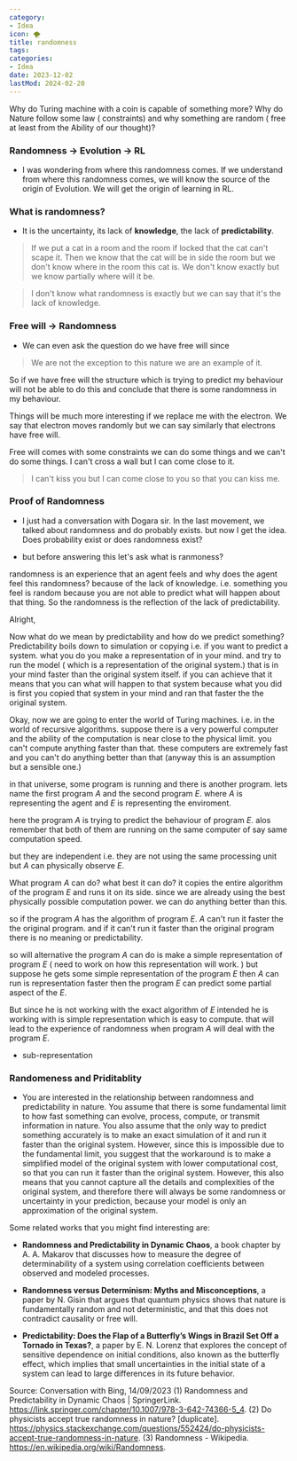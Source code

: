```yaml
---
category:
- Idea
icon: 🌪️
title: randomness
tags:
categories:
- Idea
date: 2023-12-02
lastMod: 2024-02-20
---
```

Why do Turing machine with a coin is capable of something more?
Why do Nature follow some law ( constraints) and why something are random ( free at least from the Ability of our thought)?
### Randomness $\to$ Evolution $\to$ RL

  + I was wondering from where this randomness comes. If we understand from where this randomness comes, we will know the source of the origin of Evolution. We will get the origin of learning in RL.

### What is randomness?


  + It is the uncertainty, its lack of **knowledge**, the lack of **predictability**. 

> If we put a cat in a room and the room if locked that the cat can't scape it. Then we know that the cat will be in side the room but we don't know where in the room this cat is. We don't know exactly but we know partially where will it be.  

> I don't know what randomness is exactly but we can say that it's the lack of knowledge.

### Free will $\to$ Randomness


  + We can even ask the question do we have free will since
> We are not the exception to this nature we are an example of it. 
 
So if we have free will the structure which is trying to predict my behaviour will not be able to do this and conclude that there is some randomness in my behaviour. 

Things will be much more interesting if we replace me with the electron. We say that electron moves randomly but we can say similarly that electrons have free will.

Free will comes with some constraints we can do some things and we can't do some things.  I can't cross a wall but I can come close to it.
>I can't kiss you but I can come close to you so that you can kiss me.

### Proof of Randomness


  + I just had a conversation with Dogara sir. In the last movement, we talked about randomness and do probably exists. but now I get the idea. Does probability exist or does randomness exist?

  + but before answering this let's ask what is ranmoness? 

randomness is an experience that an agent feels and why does the agent feel this randomness? because of the lack of knowledge. i.e. something you feel is random because you are not able to predict what will happen about that thing. So the randomness is the reflection of the lack of predictability. 

Alright,

Now what do we mean by predictability and how do we predict something? Predictability boils down to simulation or copying i.e. if you want to predict a system. what you do you make a representation of in your mind. and try to run the model ( which is a representation of the original system.) that is in your mind faster than the original system itself. if you can achieve that it means that you can what will happen to that system because what you did is first you copied that system in your mind and ran that faster the the original system. 

Okay, now we are going to enter the world of Turing machines. i.e. in the world of recursive algorithms. suppose there is a very powerful computer and the ability of the computation is near close to the physical limit. you can't compute anything faster than that. these computers are extremely fast and you can't do anything better than that (anyway this is an assumption but a sensible one.)

in that universe, some program is running and there is another program. lets name the first program $A$ and the second program $E$. where $A$ is representing the agent and $E$ is representing the enviroment. 

here the program $A$ is trying to predict the behaviour of program $E$.  alos remember that both of them are running on the same computer of say same computation speed. 

but they are independent i.e. they are not using the same processing unit but $A$ can physically observe $E$. 

What program $A$ can do? what best it can do? 
it copies the entire algorithm of the program $E$ and runs it on its side. since we are already using the best physically possible computation power. we can do anything better than this. 

so if the program $A$ has the algorithm of program $E$. $A$ can't run it faster the the original program. and if it can't run it faster than the original program there is no meaning or predictability. 

so will alternative the program $A$ can do is make a simple representation of program $E$ ( need to work on how this representation will work. ) but suppose he gets some simple representation of the program $E$ then  $A$ can run is representation faster then the program $E$ can predict some partial aspect of the $E$.

But since he is not working with the exact algorithm of $E$ intended he is working with is simple representation which is easy to compute. that will lead to the experience of randomness when program $A$ will deal with the program $E$.

  + sub-representation

### Randomeness and Priditablity


  + You are interested in the relationship between randomness and predictability in nature. You assume that there is some fundamental limit to how fast something can evolve, process, compute, or transmit information in nature. You also assume that the only way to predict something accurately is to make an exact simulation of it and run it faster than the original system. However, since this is impossible due to the fundamental limit, you suggest that the workaround is to make a simplified model of the original system with lower computational cost, so that you can run it faster than the original system. However, this also means that you cannot capture all the details and complexities of the original system, and therefore there will always be some randomness or uncertainty in your prediction, because your model is only an approximation of the original system.

Some related works that you might find interesting are:

  + **Randomness and Predictability in Dynamic Chaos**, a book chapter by A. A. Makarov that discusses how to measure the degree of determinability of a system using correlation coefficients between observed and modeled processes.

  + **Randomness versus Determinism: Myths and Misconceptions**, a paper by N. Gisin that argues that quantum physics shows that nature is fundamentally random and not deterministic, and that this does not contradict causality or free will.

  + **Predictability: Does the Flap of a Butterfly’s Wings in Brazil Set Off a Tornado in Texas?**, a paper by E. N. Lorenz that explores the concept of sensitive dependence on initial conditions, also known as the butterfly effect, which implies that small uncertainties in the initial state of a system can lead to large differences in its future behavior.

Source: Conversation with Bing, 14/09/2023
(1) Randomness and Predictability in Dynamic Chaos | SpringerLink. https://link.springer.com/chapter/10.1007/978-3-642-74366-5_4.
(2) Do physicists accept true randomness in nature? [duplicate]. https://physics.stackexchange.com/questions/552424/do-physicists-accept-true-randomness-in-nature.
(3) Randomness - Wikipedia. https://en.wikipedia.org/wiki/Randomness.
